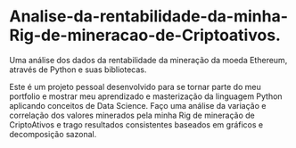 # Analise-da-rentabilidade-da-minha-Rig-de-mineracao-de-Criptoativos.
Uma análise dos dados da rentabilidade da mineração da moeda Ethereum, através de Python e suas bibliotecas.

Este é um projeto pessoal desenvolvido para se tornar parte do meu portfolio e mostrar meu aprendizado e masterização da linguagem Python aplicando conceitos de Data Science.
Faço uma análise da variação e correlação dos valores minerados pela minha Rig de mineração de CriptoAtivos e trago resultados consistentes baseados em gráficos e decomposição sazonal.
